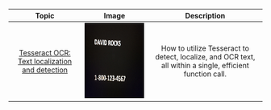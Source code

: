 <table>
<thead>
<tr>
<th align="center">Topic</th>
<th align="center">Image</th>
<th align="center">Description</th>
</tr>
</thead>
<tbody>
 <tr>
<td align="center"><a href="https://github.com/davidr-AI/OpenCV-Python/blob/main/localize_text_tesseract.py">Tesseract OCR: Text localization and detection</a></td>
<td align="center"><a target="_blank" rel="noopener noreferrer" href="https://github.com/davidr-AI/OpenCV-Python/blob/main/images/OCR.gif"><img src="https://github.com/davidr-AI/OpenCV-Python/blob/main/images/OCR.png" width="360" height="150" style="max-width: 100%;"></a></td>
<td align="center">How to utilize Tesseract to detect, localize, and OCR text, all within a single, efficient function call. <br></td>
</tr>
